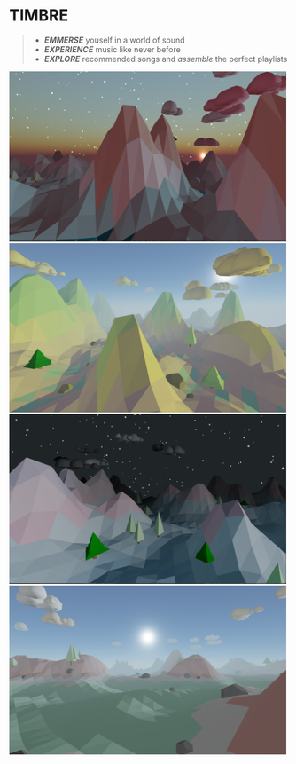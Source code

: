 # TIMBRE 
> - __*EMMERSE*__ youself in a world of sound
> - __*EXPERIENCE*__ music like never before
> - __*EXPLORE*__ recommended songs and *assemble* the perfect playlists
<p float="middle">
  <img src="images/Screen%20Shot%202021-01-14%20at%208.55.43%20PM.png" width="500" />
  <img src="images/Screen%20Shot%202021-01-14%20at%208.48.37%20PM.png" width="500" /> 
  <img src="images/Screen%20Shot%202021-01-14%20at%208.54.27%20PM.png" width="500" />
  <img src="images/Screen%20Shot%202021-01-14%20at%208.50.48%20PM.png " width="500" />
</p>
